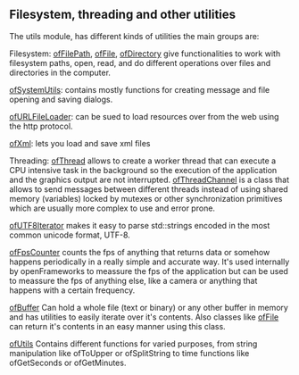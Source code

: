 ## Filesystem, threading and other utilities

The utils module, has different kinds of utilities the main groups are:

Filesystem: [ofFilePath](ofFilePath/), [ofFile](ofFile/), [ofDirectory](ofDirectory/) give functionalities to work with filesystem paths, open, read, and do different operations over files and directories in the computer.

[ofSystemUtils](ofSystemUtils): contains mostly functions for creating message and file opening and saving dialogs.

[ofURLFileLoader](ofURLFileLoader/): can be sued to load resources over from the web using the http protocol.

[ofXml](ofXml/): lets you load and save xml files

Threading: [ofThread](ofThread/) allows to create a worker thread that can execute a CPU intensive task in the background so the execution of the application and the graphics output are not interrupted. [ofThreadChannel](ofThreadChannel/) is a class that allows to send messages between different threads instead of using shared memory (variables) locked by mutexes or other synchronization primitives which are usually more complex to use and error prone.

[ofUTF8Iterator](ofUTF8Iterator/) makes it easy to parse std::strings encoded in the most common unicode format, UTF-8.

[ofFpsCounter](ofFpsCounter/) counts the fps of anything that returns data or somehow happens periodically in a really simple and accurate way. It's used internally by openFrameworks to meassure the fps of the application but can be used to meassure the fps of anything else, like a camera or anything that happens with a certain frequency.

[ofBuffer](ofBuffer) Can hold a whole file (text or binary) or any other buffer in memory and has utilities to easily iterate over it's contents. Also classes like [ofFile](ofFile/) can return it's contents in an easy manner using this class.

[ofUtils](ofUtils) Contains different functions for varied purposes, from string manipulation like ofToUpper or ofSplitString to time functions like ofGetSeconds or ofGetMinutes.
